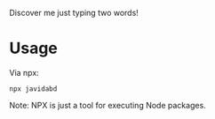 Discover me just typing two words!

# Usage
Via npx:
```
npx javidabd
```
Note: NPX is just a tool for executing Node packages.
